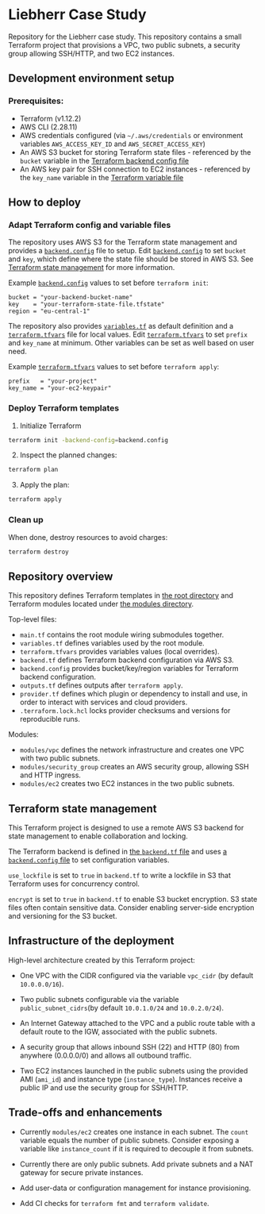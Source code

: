 # Liebherr Case Study

Repository for the Liebherr case study. This repository contains a small Terraform project that provisions a VPC, two public subnets, a security group allowing SSH/HTTP, and two EC2 instances.

## Development environment setup

### Prerequisites:

- Terraform (v1.12.2)
- AWS CLI (2.28.11)
- AWS credentials configured (via `~/.aws/credentials` or environment variables `AWS_ACCESS_KEY_ID` and `AWS_SECRET_ACCESS_KEY`)
- An AWS S3 bucket for storing Terraform state files - referenced by the `bucket` variable in the [Terraform backend config file](./backend.config)
- An AWS key pair for SSH connection to EC2 instances - referenced by the `key_name` variable in the [Terraform variable file](./terraform.tfvars)

## How to deploy

### Adapt Terraform config and variable files

The repository uses AWS S3 for the Terraform state management and provides a [`backend.config`](./backend.config) file to setup.
Edit [`backend.config`](./backend.config) to set `bucket` and `key`, which define where the state file should be stored in AWS S3.
See [Terraform state management](#terraform-state-management) for more information.

Example [`backend.config`](./backend.config) values to set before `terraform init`:

```hcl
bucket = "your-backend-bucket-name"
key    = "your-terraform-state-file.tfstate"
region = "eu-central-1"
```

The repository also provides [`variables.tf`](./variables.tf) as default definition and a [`terraform.tfvars`](./terraform.tfvars) file for local values.
Edit [`terraform.tfvars`](./terraform.tfvars) to set `prefix` and `key_name` at minimum.
Other variables can be set as well based on user need.

Example [`terraform.tfvars`](./terraform.tfvars) values to set before `terraform apply`:

```hcl
prefix   = "your-project"
key_name = "your-ec2-keypair"
```

### Deploy Terraform templates

1. Initialize Terraform

```bash
terraform init -backend-config=backend.config
```

2. Inspect the planned changes:

```bash
terraform plan
```

3. Apply the plan:

```bash
terraform apply
```

### Clean up

When done, destroy resources to avoid charges:

```bash
terraform destroy
```

## Repository overview

This repository defines Terraform templates in [the root directory](./) and Terraform modules located under [the modules directory](./modules/).

Top-level files:

- `main.tf` contains the root module wiring submodules together.
- `variables.tf` defines variables used by the root module.
- `terraform.tfvars` provides variables values (local overrides).
- `backend.tf` defines Terraform backend configuration via AWS S3.
- `backend.config` provides bucket/key/region variables for Terraform backend configuration.
- `outputs.tf` defines outputs after `terraform apply`.
- `provider.tf` defines which plugin or dependency to install and use, in order to interact with services and cloud providers.
- `.terraform.lock.hcl` locks provider checksums and versions for reproducible runs.

Modules:

- `modules/vpc` defines the network infrastructure and creates one VPC with two public subnets.
- `modules/security_group` creates an AWS security group, allowing SSH and HTTP ingress.
- `modules/ec2` creates two EC2 instances in the two public subnets.

## Terraform state management

This Terraform project is designed to use a remote AWS S3 backend for state management to enable collaboration and locking.

The Terraform backend is defined in [the `backend.tf` file](./backend.tf) and uses [a `backend.config` file](./backend.config) to set configuration variables.

`use_lockfile` is set to `true` in `backend.tf` to write a lockfile in S3 that Terraform uses for concurrency control.

`encrypt` is set to `true` in `backend.tf` to enable S3 bucket encryption.
S3 state files often contain sensitive data.
Consider enabling server-side encryption and versioning for the S3 bucket.

## Infrastructure of the deployment

High-level architecture created by this Terraform project:

- One VPC with the CIDR configured via the variable `vpc_cidr` (by default `10.0.0.0/16`).

- Two public subnets configurable via the variable `public_subnet_cidrs`(by default `10.0.1.0/24` and `10.0.2.0/24`).

- An Internet Gateway attached to the VPC and a public route table with a default route to the IGW, associated with the public subnets.

- A security group that allows inbound SSH (22) and HTTP (80) from anywhere (0.0.0.0/0) and allows all outbound traffic.

- Two EC2 instances launched in the public subnets using the provided AMI (`ami_id`) and instance type (`instance_type`). Instances receive a public IP and use the security group for SSH/HTTP.

## Trade-offs and enhancements

- Currently `modules/ec2` creates one instance in each subnet. The `count` variable equals the number of public subnets. Consider exposing a variable like `instance_count` if it is required to decouple it from subnets.

- Currently there are only public subnets. Add private subnets and a NAT gateway for secure private instances.

- Add user-data or configuration management for instance provisioning.

- Add CI checks for `terraform fmt` and `terraform validate`.
